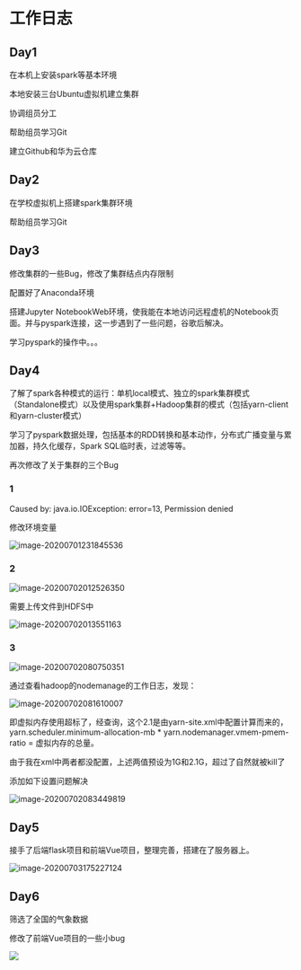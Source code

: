 # 工作日志

## Day1

在本机上安装spark等基本环境

本地安装三台Ubuntu虚拟机建立集群

协调组员分工

帮助组员学习Git

建立Github和华为云仓库

## Day2

在学校虚拟机上搭建spark集群环境

帮助组员学习Git

## Day3

修改集群的一些Bug，修改了集群结点内存限制

配置好了Anaconda环境

搭建Jupyter NotebookWeb环境，使我能在本地访问远程虚机的Notebook页面。并与pyspark连接，这一步遇到了一些问题，谷歌后解决。

学习pyspark的操作中。。。

## Day4

了解了spark各种模式的运行：单机local模式、独立的spark集群模式（Standalone模式）以及使用spark集群+Hadoop集群的模式（包括yarn-client和yarn-cluster模式）

学习了pyspark数据处理，包括基本的RDD转换和基本动作，分布式广播变量与累加器，持久化缓存，Spark SQL临时表，过滤等等。

再次修改了关于集群的三个Bug

### 1

Caused by: java.io.IOException: error=13, Permission denied

修改环境变量

![image-20200701231845536](http://image.hihia.top/Screenshot/20200702170718.png)

### 2

![image-20200702012526350](http://image.hihia.top/Screenshot/20200702170738.png)

需要上传文件到HDFS中

![image-20200702013551163](http://image.hihia.top/Screenshot/20200702170743.png)

### 3

![image-20200702080750351](http://image.hihia.top/Screenshot/20200702170828.png)

通过查看hadoop的nodemanage的工作日志，发现：

![image-20200702081610007](http://image.hihia.top/Screenshot/20200702170830.png)

即虚拟内存使用超标了，经查询，这个2.1是由yarn-site.xml中配置计算而来的，yarn.scheduler.minimum-allocation-mb * yarn.nodemanager.vmem-pmem-ratio = 虚拟内存的总量。

由于我在xml中两者都没配置，上述两值预设为1G和2.1G，超过了自然就被kill了

添加如下设置问题解决

![image-20200702083449819](http://image.hihia.top/Screenshot/20200702170833.png)

## Day5

接手了后端flask项目和前端Vue项目，整理完善，搭建在了服务器上。

![image-20200703175227124](http://image.hihia.top/Screenshot/20200703175229.png)

## Day6

筛选了全国的气象数据

修改了前端Vue项目的一些小bug

![](http://image.hihia.top/Screenshot/20200704172434.png)
